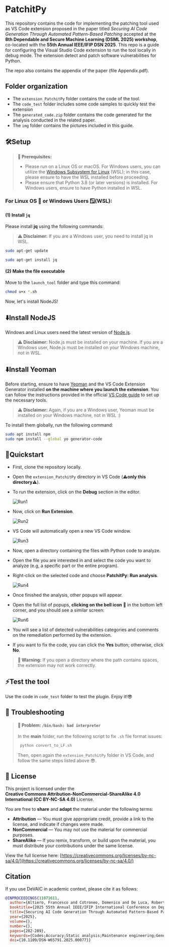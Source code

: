 # PatchitPy

This repository contains the code for implementing the patching tool used as VS Code extension proposed in the paper titled *Securing AI Code Generation Through Automated Pattern-Based Patching* accepted at the **8th Dependable and Secure Machine Learning (DSML 2025) workshop**, co-located with the **55th Annual IEEE/IFIP DSN 2025**. This repo is a guide for configuring the Visual Studio Code extension to run the tool locally in debug mode. The extension detect and patch software vulnerabilities for Python.

The repo also contains the appendix of the paper (file Appendix.pdf).


## Folder organization
- The `extension_PatchitPy` folder contains the code of the tool.
- The `code_test` folder includes some code samples to quickly test the extension
- The `generated_code.zip` folder contains the code generated for the analysis conducted in the related paper. 
- The `img` folder contains the pictures included in this guide. 



## 🛠Setup


> **🚨 Prerequisites:** 
> - Please run on a Linux OS or macOS. For Windows users, you can utilize the [Windows Subsystem for Linux](https://learn.microsoft.com/it-it/windows/wsl/install) (WSL); in this case, please ensure to have the WSL installed before proceeding.
> - Please ensure that Python 3.8 (or later versions) is installed. For Windows users, ensure to have Python installed in WSL.


### For Linux OS 🐧 or Windows Users 🪟(WSL):

#### (1) Install `jq`

Please install **jq** using the following commands:

> **⚠️ Disclaimer:** If you are a Windows user, you need to install jq in WSL.

```bash
sudo apt-get update

sudo apt-get install jq
```

#### (2) Make the file executable
Move to the `launch_tool` folder and type this command:
```bash
chmod u+x *.sh
```


Now, let's install NodeJS!


## ⬇️Install NodeJS
Windows and Linux users need the latest version of [Node.js](https://nodejs.org/en).

> **⚠️ Disclaimer:** Node.js must be installed on your machine. If you are a Windows user, Node.js must be installed on your Windows machine, not in WSL.



## ⬇️Install Yeoman
Before starting, ensure to have [Yeoman](http://yeoman.io) and the VS Code Extension Generator installed **on the machine where you launch the extension**. You can follow the instructions provided in the official [VS Code guide](https://code.visualstudio.com/api/get-started/your-first-extension) to set up the necessary tools.

> **⚠️ Disclaimer:** Again, if you are a Windows user, Yeoman must be installed on your Windows machine, not in WSL :)

To install them globally, run the following command:
```bash
sudo apt install npm
sudo npm install --global yo generator-code
```


## 🎯Quickstart
- First, clone the repository locally.
- Open the `extension_PatchitPy` directory in VS Code (**⚠️only this directory⚠️**).
- To run the extension, click on the **Debug** section in the editor.
  
  ![Run1](img/NEW_RunExtension1.png)
- Now, click on **Run Extension**.
  
  ![Run2](img/NEW_RunExtension2.png)
- VS Code will automatically open a new VS Code window.
  
  ![Run3](img/NEW_RunExtension3.png)
- Now, open a directory containing the files with Python code to analyze.
- Open the file you are interested in and select the code you want to analyze (e.g, a specific part or the entire program).
- Right-click on the selected code and choose **PatchitPy: Run analysis**.
  
  ![Run4](img/NEW_RunExtension4.png)


- Once finished the analysis, other popups will appear.
- Open the full list of popups, **clicking on the bell icon** 🔔 in the bottom left corner, and you should see a similar screen:
  
  ![Run6](img/NEW_RunExtension6.png)
- You will see a list of detected vulnerabilities categories and comments on the remediation performed by the extension.
- If you want to fix the code, you can click the **Yes** button; otherwise, click **No**.

> **🚨 Warning:** 
> If you open a directory where the path contains spaces, the extension may not work correctly.

## ⚡Test the tool
Use the code in `code_test` folder to test the plugin. Enjoy it!😎

## 🐍 Troubleshooting
> #### **🚨 Problem: `/bin/bash: bad interpreter`**
> In the **main** folder, run the following script to fix `.sh` file format issues:
> ```python
>  python convert_to_LF.sh
>  ```
> Then, open again the `extension_PatchitPy` folder in VS Code, and follow the same steps listed above 😎.


## 📄 License

This project is licensed under the  
**Creative Commons Attribution-NonCommercial-ShareAlike 4.0 International (CC BY-NC-SA 4.0)** License.  

You are free to **share** and **adapt** the material under the following terms:
- **Attribution** — You must give appropriate credit, provide a link to the license, and indicate if changes were made.  
- **NonCommercial** — You may not use the material for commercial purposes.  
- **ShareAlike** — If you remix, transform, or build upon the material, you must distribute your contributions under the same license.

View the full license here: [https://creativecommons.org/licenses/by-nc-sa/4.0/](https://creativecommons.org/licenses/by-nc-sa/4.0/)



## Citation

If you use DeVAIC in academic context, please cite it as follows:

```bibtex
@INPROCEEDINGS{11071611,
  author={Altiero, Francesco and Cotroneo, Domenico and De Luca, Roberta and Liguori, Pietro},
  booktitle={2025 55th Annual IEEE/IFIP International Conference on Dependable Systems and Networks Workshops (DSN-W)}, 
  title={Securing AI Code Generation Through Automated Pattern-Based Patching}, 
  year={2025},
  volume={},
  number={},
  pages={282-289},
  keywords={Codes;Accuracy;Static analysis;Maintenance engineering;Generators;Complexity theory;Security;Artificial intelligence;Python;Software development management;Vulnerability Patching;Static Analysis;Vulnerability Detection;AI -generated Code},
  doi={10.1109/DSN-W65791.2025.00077}}
